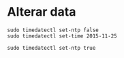 # Alterar data

```
sudo timedatectl set-ntp false
sudo timedatectl set-time 2015-11-25
```

```
sudo timedatectl set-ntp true
```

